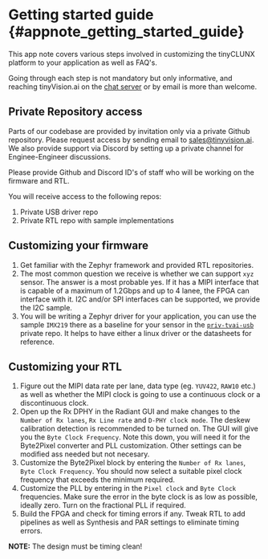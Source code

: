# Getting started guide {#appnote_getting_started_guide}

This app note covers various steps involved in customizing the tinyCLUNX platform to your application as well as FAQ's.

Going through each step is not mandatory but only informative, and reaching tinyVision.ai on the
[chat server](https://discord.com/invite/3qbXujE) or by email is more than welcome.

## Private Repository access

Parts of our codebase are provided by invitation only via a private Github repository. Please request access by sending email to sales@tinyvision.ai. We also provide support via Discord by setting up a private channel for Enginee-Engineer discussions.

Please provide Github and Discord ID's of staff who will be working on the firmware and RTL.

You will receive access to the following repos:
1. Private USB driver repo
2. Private RTL repo with sample implementations

## Customizing your firmware

1. Get familiar with the Zephyr framework and provided RTL repositories.
2. The most common question we receive is whether we can support `xyz` sensor. The answer is a most probable yes. If it has a MIPI interface that is capable of a maximum of 1.2Gbps and up to 4 lanee, the FPGA can interface with it. I2C and/or SPI interfaces can be supported, we provide the I2C sample.
3. You will be writing a Zephyr driver for your application, you can use the sample `IMX219` there as a baseline for your sensor in the [`priv-tvai-usb`](https://github.com/tinyvision-ai-inc/priv-tvai-usb) private repo.
   It helps to have either a linux driver or the datasheets for reference.

## Customizing your RTL

1. Figure out the MIPI data rate per lane, data type (eg. `YUV422`, `RAW10` etc.) as well as whether the MIPI clock is going to use a continuous clock or a discontinuous clock.
2. Open up the Rx DPHY in the Radiant GUI and make changes to the `Number of Rx lanes`, `Rx Line rate` and `D-PHY clock mode`. The deskew calibration detection is recommended to be turned on. The GUI will give you the `Byte Clock Frequency`. Note this down, you will need it for the Byte2Pixel converter and PLL customization. Other settings can be modified ass needed but not necesary.
3. Customize the Byte2Pixel block by entering the `Number of Rx lanes`, `Byte Clock Frequency`. You should now select a suitable pixel clock frequency that exceeds the minimum required.
4. Customize the PLL by entering in the `Pixel clock` and `Byte Clock` frequencies. Make sure the error in the byte clock is as low as possible, ideally zero. Turn on the fractional PLL if required.
5. Build the FPGA and check for timing errors if any. Tweak RTL to add pipelines as well as Synthesis and PAR settings to eliminate timing errors.

**NOTE:** The design must be timing clean!
